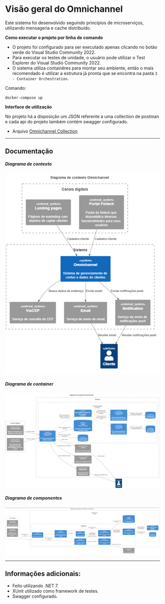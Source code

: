# Visão geral do Omnichannel

Este sistema foi desenvolvido seguindo princípios de microserviços, utilizando mensageria e cache distribuído.

**Como executar o projeto por linha de comando**
+ O projeto foi configurado para ser executado apenas clicando no botão verde do Visual Studio Community 2022.
+ Para executar os testes de unidade, o usuário pode utilizar o Test Explorer do Visual Studio Community 2022.
+ O sistema utiliza containêres para montar seu ambiente, então o mais recomendado é utilizar a estrutura já pronta que se encontra na pasta `3 - Container Orchestration`.

Comando:
 ```
 docker-compose up
```

**Interface de utilização**

No projeto há a disposição um JSON referente a uma collection de postman e cada api do projeto também contém swagger configurado.
+ Arquivo  [Omnichannel Collection](https://github.com/devhenriq/Omnichannel/blob/master/Omnichannel.postman_collection.json "Omnichannel Collection")

------------
## Documentação
##### Diagrama de contexto
![Context](https://github.com/devhenriq/Omnichannel/blob/master/Documentation/Context.png "Context")

##### Diagrama de container
![Container](https://github.com/devhenriq/Omnichannel/blob/master/Documentation/Container.png "Container")

##### Diagrama de componentes
![Component](https://github.com/devhenriq/Omnichannel/blob/master/Documentation/Component.png "Component")

------------

## Informações adicionais:
* Feito utilizando .NET 7.
* XUnit utilizado como framework de testes.
* Swagger configurado.
